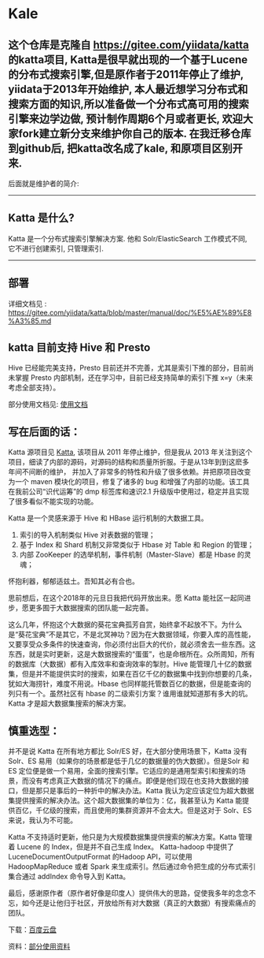 # Kale

## 这个仓库是克隆自 https://gitee.com/yiidata/katta 的katta项目, Katta是很早就出现的一个基于Lucene的分布式搜索引擎,但是原作者于2011年停止了维护, yiidata于2013年开始维护, 本人最近想学习分布式和搜索方面的知识,所以准备做一个分布式高可用的搜索引擎来边学边做, 预计制作周期6个月或者更长, 欢迎大家fork建立新分支来维护你自己的版本. 在我迁移仓库到github后, 把katta改名成了kale, 和原项目区别开来. 

后面就是维护者的简介:  

---

## Katta 是什么?

Katta 是一个分布式搜索引擎解决方案. 他和 Solr/ElasticSearch 工作模式不同, 它不进行创建索引, 只管理索引. 

---

## 部署

详细文档见 : https://gitee.com/yiidata/katta/blob/master/manual/doc/%E5%AE%89%E8%A3%85.md

## katta 目前支持 Hive 和 Presto

Hive 已经能完美支持，Presto 目前还并不完善，尤其是索引下推的部分，目前尚未掌握 Presto 内部机制，还在学习中，目前已经支持简单的索引下推 x=y（未来考虑全部支持）。

部分使用文档见: [使用文档](https://gitee.com/yiidata/katta/tree/master/manual/doc)

## 写在后面的话：

Katta 源项目见 [Katta](http://katta.sourceforge.net/), 该项目从 2011 年停止维护，但是我从 2013 年关注到这个项目，细读了内部的源码，对源码的结构和质量所折服。于是从13年到到这麽多年间不间断的维护， 并加入了非常多的特性和升级了很多依赖。并把原项目改变为一个 maven 模块化的项目，修复了诸多的 bug 和增强了内部的功能。该工具在我前公司“识代运筹”的 dmp 标签库和速识2.1 升级版中使用过，稳定并且实现了很多看似不能实现的功能。

Katta 是一个灵感来源于 Hive 和 HBase 运行机制的大数据工具。

1. 索引的导入机制类似 Hive 对表数据的管理；
2. 基于 Index 和 Shard 机制又非常类似于 Hbase 对 Table 和 Region 的管理；
3. 内部 ZooKeeper 的选举机制，事件机制（Master-Slave）都是 Hbase 的灵魂；

怀抱利器，郁郁适兹土。吾知其必有合也。

思前想后，在这个2018年的元旦日我把代码开放出来。愿 Katta 能社区一起同进步，愿更多囿于大数据搜索的团队能一起完善。

这么几年，怀抱这个大数据的葵花宝典孤芳自赏，始终拿不起放不下。为什么是“葵花宝典”不是其它，不是北冥神功？因为在大数据领域，你要入库的高性能，又要享受众多条件的快速查询，你必须付出巨大的代价，就必须舍去一些东西。这东西，就是实时更新，这是大数据搜索的“蛋蛋”，也是命根所在。众所周知，所有的数据库（大数据）都有入库效率和查询效率的掣肘。Hive 能管理几十亿的数据集，但是并不能提供实时的搜索，如果在百亿千亿的数据集中找到你想要的几条，犹如大海捞针，难度不用说。Hbase 也同样能托管数百亿的数据，但是能查询的列只有一个。虽然社区有 hbase 的二级索引方案？谁用谁就知道那有多大的坑。Katta 才是超大数据集搜索的解决方案。

## 慎重选型：

并不是说 Katta 在所有地方都比 Solr/ES 好，在大部分使用场景下，Katta 没有 Solr、ES 易用（如果你的场景都是低于几亿的数据量的伪大数据）。但是Solr 和 ES 定位便是做一个易用，全面的搜索引擎。它适应的是通用型索引和搜索的场景，而没有考虑真正大数据的情况下的痛点。即便是他们现在也支持大数据的接口，但是那只是事后的一种折中的解决办法。Katta 我认为定应该定位为超大数据集提供搜索的解决办法。这个超大数据集的单位为：亿，我甚至认为 Katta 能提供百亿，千亿级的搜索，而且使用的集群资源并不会太大。但是这对于 Solr、ES 来说，我认为不可能。

Katta 不支持适时更新，他只是为大规模数据集提供搜索的解决方案。Katta 管理着 Lucene 的 Index，但是并不自己生成 Index。 Katta-hadoop 中提供了 LuceneDocumentOutputFormat 的Hadoop API，可以使用 HadoopMapReduce 或者 Spark 来生成索引。然后通过命令把生成的分布式索引集合通过 addIndex 命令导入到 Katta。

最后，感谢原作者（原作者好像是印度人）提供伟大的思路，促使我多年的念念不忘，如今还是让他归于社区，开放给所有对大数据（真正的大数据）有搜索痛点的团队。

下载：[百度云盘](https://pan.baidu.com/s/1eSD70DO)

资料：[部分使用资料](https://gitee.com/yiidata/katta/tree/master/manual/doc)


